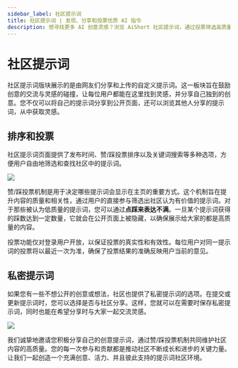 ```yaml
---
sidebar_label: 社区提示词
title: 社区提示词 | 发现、分享和投票优质 AI 指令
description: 想寻找更多 AI 创意灵感？浏览 AiShort 社区提示词，通过投票筛选高质量指令。您也可以分享自己的独到创意，或选择私密保存，与全球用户共建优质 AI 指令库。  
---
```


# 社区提示词

社区提示词版块展示的是由网友们分享和上传的自定义提示词。这一板块旨在鼓励创意的交流与灵感的碰撞，让每位用户都能在这里找到灵感，并分享自己独到的创意。您不仅可以将自己的提示词分享到公开页面，还可以浏览其他人分享的提示词，从中获取灵感。

## 排序和投票

社区提示词页面提供了发布时间、赞/踩投票排序以及关键词搜索等多种选项，方便用户自由地筛选和查找社区中的提示词。

![](https://img.newzone.top/2023-07-13-14-50-15.png?imageMogr2/format/webp/thumbnail/500x)

赞/踩投票机制是用于决定哪些提示词会显示在主页的重要方式。这个机制旨在提升内容的质量和相关性，通过用户的直接参与筛选出社区认为有价值的提示词。对于那些被认为低质量的提示词，您可以通过**点踩来表达不满**。一旦某个提示词获得的踩数达到一定数量，它就会在公开页面上被隐藏，以确保展示给大家的都是高质量的内容。

投票功能仅对登录用户开放，以保证投票的真实性和有效性。每位用户对同一提示词的投票将以最近一次为准，确保了投票结果的准确反映用户当前的意见。

## 私密提示词

如果您有一些不想公开的创意或想法，社区也提供了私密提示词的选项。在提交或更新提示词时，您可以选择是否与社区分享。这样，您就可以在需要时保存私密提示词，同时也能在希望分享时与大家一起交流灵感。

![](https://img.newzone.top/2023-07-13-09-13-00.gif?imageMogr2/format/webp/thumbnail/500x)

我们诚挚地邀请您积极分享自己的创意提示词，通过赞/踩投票机制共同维护社区内容的高质量。您的每一次参与和贡献都是推动社区不断成长和进步的关键力量。让我们一起创造一个充满创意、活力、并且彼此支持的提示词社区环境。